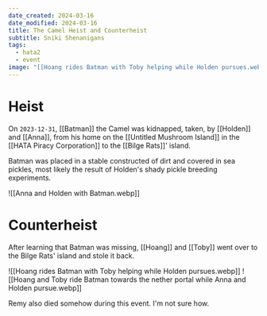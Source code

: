 ```yaml
---
date_created: 2024-03-16
date_modified: 2024-03-16
title: The Camel Heist and Counterheist
subtitle: Sniki Shenanigans
tags:
  - hata2
  - event
image: "[[Hoang rides Batman with Toby helping while Holden pursues.webp]]"
---
```


# Heist

On `2023-12-31`, [[Batman]] the Camel was kidnapped, taken, by [[Holden]] and [[Anna]], from his home on the [[Untitled Mushroom Island]] in the [[HATA Piracy Corporation]] to the [[Bilge Rats]]' island.

Batman was placed in a stable constructed of dirt and covered in sea pickles, most likely the result of Holden's shady pickle breeding experiments.

![[Anna and Holden with Batman.webp]]

# Counterheist

After learning that Batman was missing, [[Hoang]] and [[Toby]] went over to the Bilge Rats' island and stole it back.

![[Hoang rides Batman with Toby helping while Holden pursues.webp]]
![[Hoang and Toby ride Batman towards the nether portal while Anna and Holden pursue.webp]]

Remy also died somehow during this event. I'm not sure how.